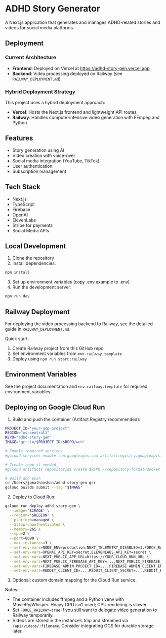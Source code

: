 # ADHD Story Generator

A Next.js application that generates and manages ADHD-related stories and videos for social media platforms.

## Deployment

### Current Architecture
- **Frontend**: Deployed on Vercel at https://adhd-story-gen.vercel.app
- **Backend**: Video processing deployed on Railway (see `RAILWAY_DEPLOYMENT.md`)

### Hybrid Deployment Strategy
This project uses a hybrid deployment approach:
- **Vercel**: Hosts the Next.js frontend and lightweight API routes
- **Railway**: Handles compute-intensive video generation with FFmpeg and Python

## Features

- Story generation using AI
- Video creation with voice-over
- Social media integration (YouTube, TikTok)
- User authentication
- Subscription management

## Tech Stack

- Next.js
- TypeScript
- Firebase
- OpenAI
- ElevenLabs
- Stripe for payments
- Social Media APIs

## Local Development

1. Clone the repository
2. Install dependencies:
```bash
npm install
```
3. Set up environment variables (copy .env.example to .env)
4. Run the development server:
```bash
npm run dev
```

## Railway Deployment

For deploying the video processing backend to Railway, see the detailed guide in `RAILWAY_DEPLOYMENT.md`.

Quick start:
1. Create Railway project from this GitHub repo
2. Set environment variables from `env.railway.template`
3. Deploy using `npm run start:railway`

## Environment Variables

See the project documentation and `env.railway.template` for required environment variables.

## Deploying on Google Cloud Run

1. Build and push the container (Artifact Registry recommended):

```bash
PROJECT_ID="your-gcp-project"
REGION="us-central1"
REPO="adhd-story-gen"
IMAGE="gcr.io/$PROJECT_ID/$REPO/web"

# Enable required services
#gcloud services enable run.googleapis.com artifactregistry.googleapis.com

# Create repo if needed
#gcloud artifacts repositories create $REPO --repository-format=docker --location=$REGION --description="ADHD Story Gen"

# Build and push
cd /Users/jonathanshan/adhd-story-gen-gcr
gcloud builds submit --tag "$IMAGE"
```

2. Deploy to Cloud Run:

```bash
gcloud run deploy adhd-story-gen \
  --image="$IMAGE" \
  --region="$REGION" \
  --platform=managed \
  --allow-unauthenticated \
  --memory=2Gi \
  --cpu=2 \
  --port=8080 \
  --max-instances=3 \
  --set-env-vars=NODE_ENV=production,NEXT_TELEMETRY_DISABLED=1,FORCE_RAILWAY=false \
  --set-env-vars=OPENAI_API_KEY=secret,ELEVENLABS_API_KEY=secret \
  --set-env-vars=NEXT_PUBLIC_APP_URL=https://YOUR_CLOUD_RUN_URL \
  --set-env-vars=NEXT_PUBLIC_FIREBASE_API_KEY=...,NEXT_PUBLIC_FIREBASE_AUTH_DOMAIN=...,NEXT_PUBLIC_FIREBASE_PROJECT_ID=... \
  --set-env-vars=FIREBASE_ADMIN_PROJECT_ID=...,FIREBASE_ADMIN_CLIENT_EMAIL=...,FIREBASE_ADMIN_PRIVATE_KEY='-----BEGIN PRIVATE KEY-----\n...\n-----END PRIVATE KEY-----\n' \
  --set-env-vars=REDDIT_CLIENT_ID=...,REDDIT_CLIENT_SECRET=...,REDDIT_REFRESH_TOKEN=...
```

3. Optional: custom domain mapping for the Cloud Run service.

Notes:
- The container includes ffmpeg and a Python venv with MoviePy/Whisper. Heavy GPU isn’t used; CPU rendering is slower.
- Set `FORCE_RAILWAY=true` if you still want to delegate video generation to Railway temporarily.
- Videos are stored in the instance’s tmp and streamed via `/api/videos/:filename`. Consider integrating GCS for durable storage later.
